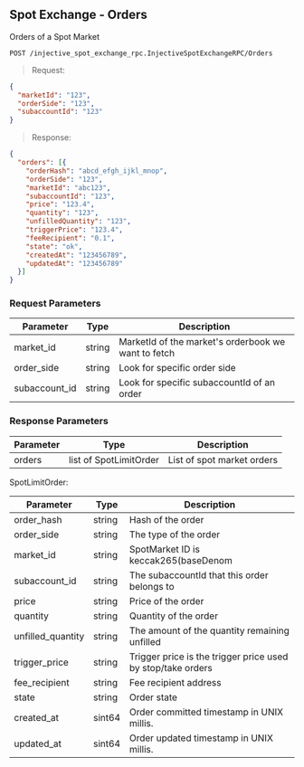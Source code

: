 ## Spot Exchange - Orders

Orders of a Spot Market

`POST /injective_spot_exchange_rpc.InjectiveSpotExchangeRPC/Orders`

> Request: 

```json
{
  "marketId": "123",
  "orderSide": "123",
  "subaccountId": "123"
}
```

> Response:

```json
{
  "orders": [{
    "orderHash": "abcd_efgh_ijkl_mnop",
    "orderSide": "123",
    "marketId": "abc123",
    "subaccountId": "123",
    "price": "123.4",
    "quantity": "123",
    "unfilledQuantity": "123",
    "triggerPrice": "123.4",
    "feeRecipient": "0.1",
    "state": "ok",
    "createdAt": "123456789",
    "updatedAt": "123456789"
  }]
}
```
### Request Parameters

Parameter | Type  | Description
--------- | -------  | -----------
market_id | string | MarketId of the market's orderbook we want to fetch
order_side | string | Look for specific order side
subaccount_id | string | Look for specific subaccountId of an order

### Response Parameters

Parameter | Type  | Description
--------- | -------  | -----------
orders | list of SpotLimitOrder  | List of spot market orders

SpotLimitOrder:

Parameter | Type  | Description
--------- | -------  | -----------
order_hash | string | Hash of the order
order_side | string | The type of the order
market_id | string | SpotMarket ID is keccak265(baseDenom || quoteDenom)
subaccount_id | string | The subaccountId that this order belongs to
price | string | Price of the order
quantity | string | Quantity of the order
unfilled_quantity | string | The amount of the quantity remaining unfilled
trigger_price | string | Trigger price is the trigger price used by stop/take orders
fee_recipient | string | Fee recipient address
state | string | Order state
created_at | sint64 | Order committed timestamp in UNIX millis.
updated_at | sint64 | Order updated timestamp in UNIX millis.
